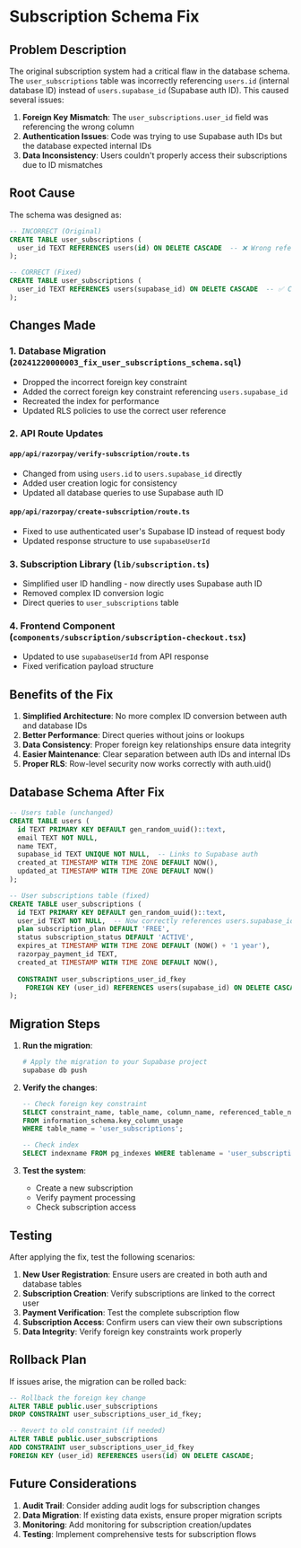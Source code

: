 # Subscription Schema Fix

## Problem Description

The original subscription system had a critical flaw in the database schema. The `user_subscriptions` table was incorrectly referencing `users.id` (internal database ID) instead of `users.supabase_id` (Supabase auth ID). This caused several issues:

1. **Foreign Key Mismatch**: The `user_subscriptions.user_id` field was referencing the wrong column
2. **Authentication Issues**: Code was trying to use Supabase auth IDs but the database expected internal IDs
3. **Data Inconsistency**: Users couldn't properly access their subscriptions due to ID mismatches

## Root Cause

The schema was designed as:
```sql
-- INCORRECT (Original)
CREATE TABLE user_subscriptions (
  user_id TEXT REFERENCES users(id) ON DELETE CASCADE  -- ❌ Wrong reference
);

-- CORRECT (Fixed)
CREATE TABLE user_subscriptions (
  user_id TEXT REFERENCES users(supabase_id) ON DELETE CASCADE  -- ✅ Correct reference
);
```

## Changes Made

### 1. Database Migration (`20241220000003_fix_user_subscriptions_schema.sql`)

- Dropped the incorrect foreign key constraint
- Added the correct foreign key constraint referencing `users.supabase_id`
- Recreated the index for performance
- Updated RLS policies to use the correct user reference

### 2. API Route Updates

#### `app/api/razorpay/verify-subscription/route.ts`
- Changed from using `users.id` to `users.supabase_id` directly
- Added user creation logic for consistency
- Updated all database queries to use Supabase auth ID

#### `app/api/razorpay/create-subscription/route.ts`
- Fixed to use authenticated user's Supabase ID instead of request body
- Updated response structure to use `supabaseUserId`

### 3. Subscription Library (`lib/subscription.ts`)
- Simplified user ID handling - now directly uses Supabase auth ID
- Removed complex ID conversion logic
- Direct queries to `user_subscriptions` table

### 4. Frontend Component (`components/subscription/subscription-checkout.tsx`)
- Updated to use `supabaseUserId` from API response
- Fixed verification payload structure

## Benefits of the Fix

1. **Simplified Architecture**: No more complex ID conversion between auth and database IDs
2. **Better Performance**: Direct queries without joins or lookups
3. **Data Consistency**: Proper foreign key relationships ensure data integrity
4. **Easier Maintenance**: Clear separation between auth IDs and internal IDs
5. **Proper RLS**: Row-level security now works correctly with auth.uid()

## Database Schema After Fix

```sql
-- Users table (unchanged)
CREATE TABLE users (
  id TEXT PRIMARY KEY DEFAULT gen_random_uuid()::text,
  email TEXT NOT NULL,
  name TEXT,
  supabase_id TEXT UNIQUE NOT NULL,  -- Links to Supabase auth
  created_at TIMESTAMP WITH TIME ZONE DEFAULT NOW(),
  updated_at TIMESTAMP WITH TIME ZONE DEFAULT NOW()
);

-- User subscriptions table (fixed)
CREATE TABLE user_subscriptions (
  id TEXT PRIMARY KEY DEFAULT gen_random_uuid()::text,
  user_id TEXT NOT NULL,  -- Now correctly references users.supabase_id
  plan subscription_plan DEFAULT 'FREE',
  status subscription_status DEFAULT 'ACTIVE',
  expires_at TIMESTAMP WITH TIME ZONE DEFAULT (NOW() + '1 year'),
  razorpay_payment_id TEXT,
  created_at TIMESTAMP WITH TIME ZONE DEFAULT NOW(),
  
  CONSTRAINT user_subscriptions_user_id_fkey 
    FOREIGN KEY (user_id) REFERENCES users(supabase_id) ON DELETE CASCADE
);
```

## Migration Steps

1. **Run the migration**:
   ```bash
   # Apply the migration to your Supabase project
   supabase db push
   ```

2. **Verify the changes**:
   ```sql
   -- Check foreign key constraint
   SELECT constraint_name, table_name, column_name, referenced_table_name, referenced_column_name
   FROM information_schema.key_column_usage
   WHERE table_name = 'user_subscriptions';
   
   -- Check index
   SELECT indexname FROM pg_indexes WHERE tablename = 'user_subscriptions';
   ```

3. **Test the system**:
   - Create a new subscription
   - Verify payment processing
   - Check subscription access

## Testing

After applying the fix, test the following scenarios:

1. **New User Registration**: Ensure users are created in both auth and database tables
2. **Subscription Creation**: Verify subscriptions are linked to the correct user
3. **Payment Verification**: Test the complete subscription flow
4. **Subscription Access**: Confirm users can view their own subscriptions
5. **Data Integrity**: Verify foreign key constraints work properly

## Rollback Plan

If issues arise, the migration can be rolled back:

```sql
-- Rollback the foreign key change
ALTER TABLE public.user_subscriptions 
DROP CONSTRAINT user_subscriptions_user_id_fkey;

-- Revert to old constraint (if needed)
ALTER TABLE public.user_subscriptions 
ADD CONSTRAINT user_subscriptions_user_id_fkey 
FOREIGN KEY (user_id) REFERENCES users(id) ON DELETE CASCADE;
```

## Future Considerations

1. **Audit Trail**: Consider adding audit logs for subscription changes
2. **Data Migration**: If existing data exists, ensure proper migration scripts
3. **Monitoring**: Add monitoring for subscription creation/updates
4. **Testing**: Implement comprehensive tests for subscription flows

